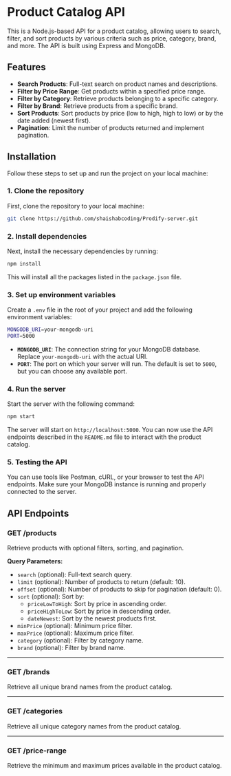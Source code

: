 # Product Catalog API

This is a Node.js-based API for a product catalog, allowing users to search, filter, and sort products by various criteria such as price, category, brand, and more. The API is built using Express and MongoDB.

## Features

- **Search Products**: Full-text search on product names and descriptions.
- **Filter by Price Range**: Get products within a specified price range.
- **Filter by Category**: Retrieve products belonging to a specific category.
- **Filter by Brand**: Retrieve products from a specific brand.
- **Sort Products**: Sort products by price (low to high, high to low) or by the date added (newest first).
- **Pagination**: Limit the number of products returned and implement pagination.

## Installation

Follow these steps to set up and run the project on your local machine:

### 1. Clone the repository

First, clone the repository to your local machine:

```bash
git clone https://github.com/shaishabcoding/Prodify-server.git
```

### 2. Install dependencies

Next, install the necessary dependencies by running:

```bash
npm install
```

This will install all the packages listed in the `package.json` file.

### 3. Set up environment variables

Create a `.env` file in the root of your project and add the following environment variables:

```bash
MONGODB_URI=your-mongodb-uri
PORT=5000
```

- **`MONGODB_URI`**: The connection string for your MongoDB database. Replace `your-mongodb-uri` with the actual URI.
- **`PORT`**: The port on which your server will run. The default is set to `5000`, but you can choose any available port.

### 4. Run the server

Start the server with the following command:

```bash
npm start
```

The server will start on `http://localhost:5000`. You can now use the API endpoints described in the `README.md` file to interact with the product catalog.

### 5. Testing the API

You can use tools like Postman, cURL, or your browser to test the API endpoints. Make sure your MongoDB instance is running and properly connected to the server.

## API Endpoints

### GET /products

Retrieve products with optional filters, sorting, and pagination.

**Query Parameters:**

- `search` (optional): Full-text search query.
- `limit` (optional): Number of products to return (default: 10).
- `offset` (optional): Number of products to skip for pagination (default: 0).
- `sort` (optional): Sort by:
  - `priceLowToHigh`: Sort by price in ascending order.
  - `priceHighToLow`: Sort by price in descending order.
  - `dateNewest`: Sort by the newest products first.
- `minPrice` (optional): Minimum price filter.
- `maxPrice` (optional): Maximum price filter.
- `category` (optional): Filter by category name.
- `brand` (optional): Filter by brand name.

---

### GET /brands

Retrieve all unique brand names from the product catalog.

---

### GET /categories

Retrieve all unique category names from the product catalog.

---

### GET /price-range

Retrieve the minimum and maximum prices available in the product catalog.

